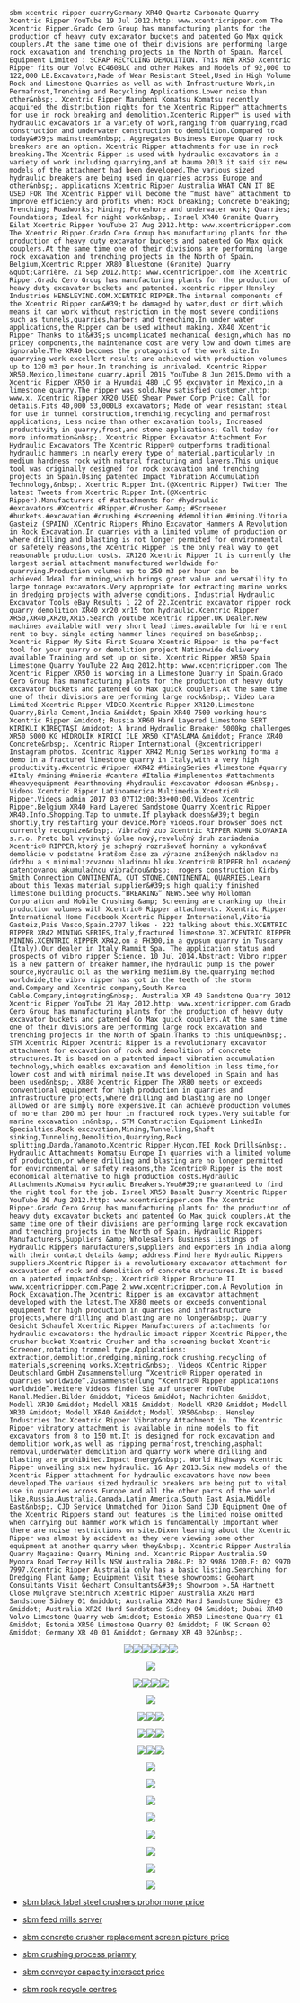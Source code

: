 
```
sbm xcentric ripper quarryGermany XR40 Quartz Carbonate Quarry Xcentric Ripper YouTube 19 Jul 2012.http: www.xcentricripper.com The Xcentric Ripper.Grado Cero Group has manufacturing plants for the production of heavy duty excavator buckets and patented Go Max quick couplers.At the same time one of their divisions are performing large rock excavation and trenching projects in the North of Spain. Marcel Equipment Limited : SCRAP RECYCLING DEMOLITION. This NEW XR50 Xcentric Ripper fits our Volvo EC460BLC and other Makes and Models of 92,000 to 122,000 LB.Excavators,Made of Wear Resistant Steel,Used in High Volume Rock and Limestone Quarries as well as with Infrastructure Work,in Permafrost,Trenching and Recycling Applications.Lower noise than other&nbsp;. Xcentric Ripper Marubeni Komatsu Komatsu recently acquired the distribution rights for the Xcentric Ripper™ attachments for use in rock breaking and demolition.Xcenteric Ripper™ is used with hydraulic excavators in a variety of work,ranging from quarrying,road construction and underwater construction to demolition.Compared to today&#39;s mainstream&nbsp;. Aggregates Business Europe Quarry rock breakers are an option. Xcentric Ripper attachments for use in rock breaking.The Xcentric Ripper is used with hydraulic excavators in a variety of work including quarrying,and at bauma 2013 it said six new models of the attachment had been developed.The various sized hydraulic breakers are being used in quarries across Europe and other&nbsp;. applications Xcentric Ripper Australia WHAT CAN IT BE USED FOR The Xcentric Ripper will become the “must have” attachment to improve efficiency and profits when: Rock breaking; Concrete breaking; Trenching; Roadworks; Mining; Foreshore and underwater work; Quarries; Foundations; Ideal for night work&nbsp;. Israel XR40 Granite Quarry Eilat Xcentric Ripper YouTube 27 Aug 2012.http: www.xcentricripper.com The Xcentric Ripper.Grado Cero Group has manufacturing plants for the production of heavy duty excavator buckets and patented Go Max quick couplers.At the same time one of their divisions are performing large rock excavation and trenching projects in the North of Spain. Belgium,Xcentric Ripper XR80 Bluestone (Granite) Quarry &quot;Carrière. 21 Sep 2012.http: www.xcentricripper.com The Xcentric Ripper.Grado Cero Group has manufacturing plants for the production of heavy duty excavator buckets and patented. xcentric ripper Hensley Industries HENSLEYIND.COM.XCENTRIC RIPPER.The internal components of the Xcentric Ripper can&#39;t be damaged by water,dust or dirt,which means it can work without restriction in the most severe conditions such as tunnels,quarries,harbors and trenching.In under water applications,the Ripper can be used without making. XR40 Xcentric Ripper Thanks to it&#39;s uncomplicated mechanical design,which has no pricey components,the maintenance cost are very low and down times are ignorable.The XR40 becomes the protagonist of the work site.In quarrying work excellent results are achieved with production volumes up to 120 m3 per hour.In trenching is unrivaled. Xcentric Ripper XR50.Mexico,limestone quarry.April 2015 YouTube 8 Jun 2015.Demo with a Xcentric Ripper XR50 in a Hyundai 480 LC 95 excavator in Mexico,in a limestone quarry.The ripper was sold.New satisfied customer.http: www.x. Xcentric Ripper XR20 USED Shear Power Corp Price: Call for details.Fits 40,000 53,000LB excavators; Made of wear resistant steal for use in tunnel construction,trenching,recycling and permafrost applications; Less noise than other excavation tools; Increased productivity in quarry,frost,and stone applications; Call today for more information&nbsp;. Xcentric Ripper Excavator Attachment For Hydraulic Excavators The Xcentric Ripper® outperforms traditional hydraulic hammers in nearly every type of material,particularly in medium hardness rock with natural fracturing and layers.This unique tool was originally designed for rock excavation and trenching projects in Spain.Using patented Impact Vibration Accumulation Technology,&nbsp;. Xcentric Ripper Int.(@Xcentric Ripper) Twitter The latest Tweets from Xcentric Ripper Int.(@Xcentric Ripper).Manufacturers of #attachments for #hydraulic #excavators.#Xcentric #Ripper,#Crusher &amp; #Screener #buckets.#excavation #crushing #screening #demolition #mining.Vitoria Gasteiz (SPAIN) XCentric Rippers Rhino Excavator Hammers A Revolution in Rock Excavation.In quarries with a limited volume of production or where drilling and blasting is not longer permited for environmental or safetely reasons,the Xcentric Ripper is the only real way to get reasonable production costs. XR120 Xcentric Ripper It is currently the largest serial attachment manufactured worldwide for quarrying.Production volumes up to 250 m3 per hour can be achieved.Ideal for mining,which brings great value and versatility to large tonnage excavators.Very appropriate for extracting marine works in dredging projects with adverse conditions. Industrial Hydraulic Excavator Tools eBay Results 1 22 of 22.Xcentric excavator ripper rock quarry demolition XR40 xr20 xr15 ton hydraulic.Xcentric Ripper XR50,XR40,XR20,XR15.Search youtube xcentric ripper.UK Dealer.New machines available with very short lead times.available for hire rent rent to buy. single acting hammer lines required on base&nbsp;. Xcentric Ripper My Site First Square Xcentric Ripper is the perfect tool for your quarry or demolition project Nationwide delivery available Training and set up on site. Xcentric Ripper XR50 Spain Limestone Quarry YouTube 22 Aug 2012.http: www.xcentricripper.com The Xcentric Ripper XR50 is working in a Limestone Quarry in Spain.Grado Cero Group has manufacturing plants for the production of heavy duty excavator buckets and patented Go Max quick couplers.At the same time one of their divisions are performing large rock&nbsp;. Video Lara Limited Xcentric Ripper VİDEO.Xcentric Ripper XR120,Limestone Quarry,Birla Cement,India &middot; Spain XR40 7500 working hours Xcentric Ripper &middot; Russia XR60 Hard Layered Limestone SERT KIRIKLI KİREÇTAŞI &middot; A brand Hydraulic Breaker 5000kg challenges XR50 5000 KG HİDROLİK KIRICI İLE XR50 KIYASLAMA &middot; France XR40 Concrete&nbsp;. Xcentric Ripper International (@xcentricripper) Instagram photos. Xcentric Ripper XR42 Minig Series working forma a demo in a fractured limestone quarry in Italy,with a very high productivity.#xcentric #ripper #XR42 #MiningSeries #limestone #quarry #Italy #mining #mineria #cantera #Italia #implementos #attachments #heavyequipment #earthmoving #hydraulic #excavator #doosan #&nbsp;. Videos Xcentric Ripper Latinoamerica Multimedia.Xcentric® Ripper.Videos admin 2017 03 07T12:00:33+00:00.Videos Xcentric Ripper.Belgium XR40 Hard Layered Sandstone Quarry Xcentric Ripper XR40.Info.Shopping.Tap to unmute.If playback doesn&#39;t begin shortly,try restarting your device.More videos.Your browser does not currently recognize&nbsp;. Vibračný zub Xcentric RIPPER KUHN SLOVAKIA s.r.o. Preto bol vyvinutý úplne nový,revolučný druh zariadenia Xcentric® RIPPER,ktorý je schopný rozrušovať horniny a vykonávať demolácie v podstatne kratšom čase za výrazne znížených nákladov na údržbu a s minimalizovanou hladinou hluku.Xcentric® RIPPER bol osadený patentovanou akumulačnou vibračnou&nbsp;. rogers construction Kirby Smith Connection CONTINENTAL CUT STONE.CONTINENTAL QUARRIES.Learn about this Texas material supplier&#39;s high quality finished limestone building products.“BREAKING” NEWS.See why Holloman Corporation and Mobile Crushing &amp; Screening are cranking up their production volumes with Xcentric® Ripper attachments. Xcentric Ripper International Home Facebook Xcentric Ripper International,Vitoria Gasteiz,Pais Vasco,Spain.2707 likes · 222 talking about this.XCENTRIC RIPPER XR42 MINING SERIES,Italy,fractured limestone.37.XCENTRIC RIPPER MINING.XCENTRIC RIPPER XR42,on a FH300,in a gypsum quarry in Tuscany (Italy).Our dealer in Italy Rammit Spa. The application status and prospects of vibro ripper Science. 10 Jul 2014.Abstract: Vibro ripper is a new pattern of breaker hammer,The hydraulic pump is the power source,Hydraulic oil as the working medium.By the.quarrying method worldwide,the vibro ripper has got in the teeth of the storm and.Company and Xcentric company,South Korea Cable.Company,integrating&nbsp;. Australia XR 40 Sandstone Quarry 2012 Xcentric Ripper YouTube 21 May 2012.http: www.xcentricripper.com Grado Cero Group has manufacturing plants for the production of heavy duty excavator buckets and patented Go Max quick couplers.At the same time one of their divisions are performing large rock excavation and trenching projects in the North of Spain.Thanks to this unique&nbsp;. STM Xcentric Ripper Xcentric Ripper is a revolutionary excavator attachment for excavation of rock and demolition of concrete structures.It is based on a patented impact vibration accumulation technology,which enables excavation and demolition in less time,for lower cost and with minimal noise.It was developed in Spain and has been used&nbsp;. XR80 Xcentric Ripper The XR80 meets or exceeds conventional equipment for high production in quarries and infrastructure projects,where drilling and blasting are no longer allowed or are simply more expensive.It can achieve production volumes of more than 200 m3 per hour in fractured rock types.Very suitable for marine excavation in&nbsp;. STM Construction Equipment LinkedIn Specialties.Rock excavation,Mining,Tunnelling,Shaft sinking,Tunneling,Demolition,Quarrying,Rock splitting,Darda,Yamamoto,Xcentric Ripper,Hycon,TEI Rock Drills&nbsp;. Hydraulic Attachments Komatsu Europe In quarries with a limited volume of production,or where drilling and blasting are no longer permitted for environmental or safety reasons,the Xcentric® Ripper is the most economical alternative to high production costs.​Hydraulic Attachments.Komatsu Hydraulic Breakers.You&#39;re guaranteed to find the right tool for the job. Israel XR50 Basalt Quarry Xcentric Ripper YouTube 30 Aug 2012.http: www.xcentricripper.com The Xcentric Ripper.Grado Cero Group has manufacturing plants for the production of heavy duty excavator buckets and patented Go Max quick couplers.At the same time one of their divisions are performing large rock excavation and trenching projects in the North of Spain. Hydraulic Rippers Manufacturers,Suppliers &amp; Wholesalers Business listings of Hydraulic Rippers manufacturers,suppliers and exporters in India along with their contact details &amp; address.Find here Hydraulic Rippers suppliers.Xcentric Ripper is a revolutionary excavator attachment for excavation of rock and demolition of concrete structures.It is based on a patented impact&nbsp;. Xcentric® Ripper Brochure II www.xcentricripper.com.Page 2.www.xcentricripper.com.A Revolution in Rock Excavation.The Xcentric Ripper is an excavator attachment developed with the latest.The XR80 meets or exceeds conventional equipment for high production in quarries and infrastructure projects,where drilling and blasting are no longer&nbsp;. Quarry Gesicht Schaufel Xcentric Ripper Manufacturers of attachments for hydraulic excavators: the hydraulic impact ripper Xcentric Ripper,the crusher bucket Xcentric Crusher and the screening bucket Xcentric Screener,rotating trommel type.Applications: extraction,demolition,dredging,mining,rock crushing,recycling of materials,screening works.Xcentric&nbsp;. Videos XCentric Ripper Deutschland GmbH Zusammenstellung “Xcentric® Ripper operated in quarries worldwide”.Zusammenstellung “Xcentric® Ripper applications worldwide”.Weitere Videos finden Sie auf unserer YouTube Kanal.Medien.Bilder &middot; Videos &middot; Nachrichten &middot; Modell XR10 &middot; Modell XR15 &middot; Modell XR20 &middot; Modell XR30 &middot; Modell XR40 &middot; Modell XR50&nbsp;. Hensley Industries Inc.Xcentric Ripper Vibratory Attachment in. The Xcentric Ripper vibratory attachment is available in nine models to fit excavators from 8 to 150 mt.It is designed for rock excavation and demolition work,as well as ripping permafrost,trenching,asphalt removal,underwater demolition and quarry work where drilling and blasting are prohibited.Impact Energy&nbsp;. World Highways Xcentric Ripper unveiling six new hydraulic. 16 Apr 2013.Six new models of the Xcentric Ripper attachment for hydraulic excavators have now been developed.The various sized hydraulic breakers are being put to vital use in quarries across Europe and all the other parts of the world like,Russia,Australia,Canada,Latin America,South East Asia,Middle East&nbsp;. CJD Service Unmatched for Dixon Sand CJD Equipment One of the Xcentric Rippers stand out features is the limited noise omitted when carrying out hammer work which is fundamentally important when there are noise restrictions on site.Dixon learning about the Xcentric Ripper was almost by accident as they were viewing some other equipment at another quarry when they&nbsp;. Xcentric Ripper Australia Quarry Magazine: Quarry Mining and. Xcentric Ripper Australia.59 Myoora Road Terrey Hills NSW Australia 2084.P: 02 9986 1200.F: 02 9970 7997.Xcentric Ripper Australia only has a basic listing.Searching for Dredging Plant &amp; Equipment Visit these showrooms: Geohart Consultants Visit Geohart Consultants&#39;s Showroom ».5A Hartnett Close Mulgrave Steinbruch Xcentric Ripper Australia XR20 Hard Sandstone Sidney 01 &middot; Australia XR20 Hard Sandstone Sidney 03 &middot; Australia XR20 Hard Sandstone Sidney 04 &middot; Dubai XR40 Volvo Limestone Quarry web &middot; Estonia XR50 Limestone Quarry 01 &middot; Estonia XR50 Limestone Quarry 02 &middot; F UK Screen 02 &middot; Germany XR 40 01 &middot; Germany XR 40 02&nbsp;. 
```

<div align="center">
  
<a rel="nofollow" href="https://m.shibang-china.com?f=github&k=sbm+xcentric+ripper+quarry"><img src="https://static.shibang-china.com/en/l.png"></a><img src="https://static.shibang-china.com/en/hw.png"><a rel="nofollow" href="https://m.shibang-china.com/product/?f=github&k=sbm+xcentric+ripper+quarry"><img src="https://static.shibang-china.com/en/p.png"></a><a rel="nofollow" href="https://m.shibang-china.com/cases/?f=github&k=sbm+xcentric+ripper+quarry"><img src="https://static.shibang-china.com/en/c.png"></a><a rel="nofollow" href="https://m.shibang-china.com/news/?f=github&k=sbm+xcentric+ripper+quarry"><img src="https://static.shibang-china.com/en/n.png"></a><a rel="nofollow" href="https://m.shibang-china.com?f=github&k=sbm+xcentric+ripper+quarry"><img src="https://static.shibang-china.com/en/m.png"></a>

<a rel="nofollow" href="https://m.shibang-china.com/product/?f=github&k=sbm+xcentric+ripper+quarry"><img src="https://static.shibang-china.com/en/b.jpg"></a>
  
<a rel="nofollow" href="https://m.shibang-china.com/solution-aggregate.html?f=github&k=sbm+xcentric+ripper+quarry"><img src="https://static.shibang-china.com/en/a.jpg"></a><a rel="nofollow" href="https://m.shibang-china.com/solution-mine.html?f=github&k=sbm+xcentric+ripper+quarry"><img src="https://static.shibang-china.com/en/m.jpg"></a><a rel="nofollow" href="https://m.shibang-china.com/solution-mill.html?f=github&k=sbm+xcentric+ripper+quarry"><img src="https://static.shibang-china.com/en/g.jpg"></a><a rel="nofollow" href="https://m.shibang-china.com/solution-epc.html?f=github&k=sbm+xcentric+ripper+quarry"><img src="https://static.shibang-china.com/en/e.jpg"></a>

<a rel="nofollow" href="https://m.shibang-china.com/product/?f=github&k=sbm+xcentric+ripper+quarry"><img src="https://static.shibang-china.com/en/a-p.png"></a>

<a rel="nofollow" href="https://m.shibang-china.com/product/crusher/c6x.html?f=github&k=sbm+xcentric+ripper+quarry"><img src="https://static.shibang-china.com/en/j.jpg"></a><a rel="nofollow" href="https://m.shibang-china.com/product/crusher/ci5x.html?f=github&k=sbm+xcentric+ripper+quarry"><img src="https://static.shibang-china.com/en/i.jpg"></a><a rel="nofollow" href="https://m.shibang-china.com/product/crusher/hst.html?f=github&k=sbm+xcentric+ripper+quarry"><img src="https://static.shibang-china.com/en/c.jpg"></a>

<a rel="nofollow" href="https://m.shibang-china.com/product/mill/mtw.html?f=github&k=sbm+xcentric+ripper+quarry"><img src="https://static.shibang-china.com/en/mtw.jpg"></a><a rel="nofollow" href="https://m.shibang-china.com/product/mill/scm.html?f=github&k=sbm+xcentric+ripper+quarry"><img src="https://static.shibang-china.com/en/scm.jpg"></a><a rel="nofollow" href="https://m.shibang-china.com/product/mill/lm.html?f=github&k=sbm+xcentric+ripper+quarry"><img src="https://static.shibang-china.com/en/lm.jpg"></a>

<a rel="nofollow" href="https://m.shibang-china.com/product/sand/vsi6x.html?f=github&k=sbm+xcentric+ripper+quarry"><img src="https://static.shibang-china.com/en/6x.jpg"></a><a rel="nofollow" href="https://m.shibang-china.com/product/sand/vu.html?f=github&k=sbm+xcentric+ripper+quarry"><img src="https://static.shibang-china.com/en/vu.jpg"></a><a rel="nofollow" href="https://m.shibang-china.com/product/mobile/klun.html?f=github&k=sbm+xcentric+ripper+quarry"><img src="https://static.shibang-china.com/en/k.jpg"></a>

<a rel="nofollow" href="https://m.shibang-china.com/cases/?f=github&k=sbm+xcentric+ripper+quarry"><img src="https://static.shibang-china.com/en/case.png"></a>

<a rel="nofollow" href="https://m.shibang-china.com/cases/aggregate/202.html?f=github&k=sbm+xcentric+ripper+quarry"><img src="https://static.shibang-china.com/en/c-1.jpg"></a>

<a rel="nofollow" href="https://m.shibang-china.com/cases/aggregate/203.html?f=github&k=sbm+xcentric+ripper+quarry"><img src="https://static.shibang-china.com/en/c-2.jpg"></a>

<a rel="nofollow" href="https://m.shibang-china.com/cases/mill/123.html?f=github&k=sbm+xcentric+ripper+quarry"><img src="https://static.shibang-china.com/en/c-3.jpg"></a>

<a rel="nofollow" href="https://m.shibang-china.com/contact_us.html?f=github&k=sbm+xcentric+ripper+quarry"><img src="https://static.shibang-china.com/en/contact.png"></a>

<a rel="nofollow" href="https://swt.shibang-china.com/?f=github&k=sbm+xcentric+ripper+quarry"><img src="https://static.shibang-china.com/en/chat.png"></a>

<a rel="nofollow" href="https://whatsapp.shibangsoft.com/WhatsApp.php?f=github&k=sbm+xcentric+ripper+quarry"><img src="https://static.shibang-china.com/en/whatsapp.png"></a>

<a rel="nofollow" href="https://m.shibang-china.com/?f=github&k=sbm+xcentric+ripper+quarry"><img src="https://static.shibang-china.com/en/website.png"></a>

</div>


* [sbm black label steel crushers prohormone price](sbm%20black%20label%20steel%20crushers%20prohormone%20price.md)

* [sbm feed mills server](sbm%20feed%20mills%20server.md)

* [sbm concrete crusher replacement screen picture price](sbm%20concrete%20crusher%20replacement%20screen%20picture%20price.md)

* [sbm crushing process priamry](sbm%20crushing%20process%20priamry.md)

* [sbm conveyor capacity intersect price](sbm%20conveyor%20capacity%20intersect%20price.md)

* [sbm rock recycle centros](sbm%20rock%20recycle%20centros.md)